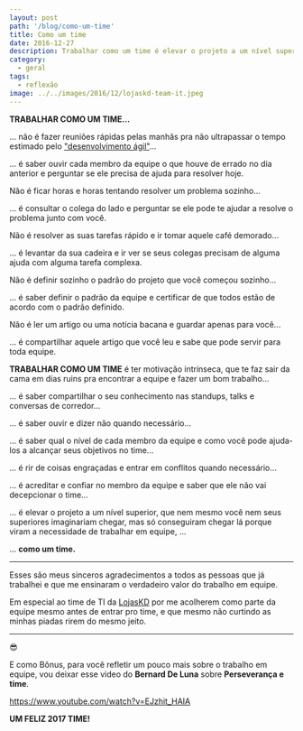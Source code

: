 ```yaml
---
layout: post
path: '/blog/como-um-time'
title: Como um time
date: 2016-12-27
description: Trabalhar como um time é elevar o projeto a um nível superior, que nem mesmo você nem seus superiores imaginariam chegar, mas só conseguiram chegar lá porque viram a necessidade de trabalhar em equipe.
category:
  - geral
tags:
  - reflexão
image: ../../images/2016/12/lojaskd-team-it.jpeg
---
```


**TRABALHAR COMO UM TIME...**

... não é fazer reuniões rápidas pelas manhãs pra não ultrapassar o tempo estimado pelo ["desenvolvimento ágil"](http://www.desenvolvimentoagil.com.br/scrum/daily_scrum)...

... é saber ouvir cada membro da equipe o que houve de errado no dia anterior e perguntar se ele precisa de ajuda para resolver hoje.

Não é ficar horas e horas tentando resolver um problema sozinho...

... é consultar o colega do lado e perguntar se ele pode te ajudar a resolve o problema junto com você.

Não é resolver as suas tarefas rápido e ir tomar aquele café demorado...

... é levantar da sua cadeira e ir ver se seus colegas precisam de alguma ajuda com alguma tarefa complexa.

Não é definir sozinho o padrão do projeto que você começou sozinho...

... é saber definir o padrão da equipe e certificar de que todos estão de acordo com o padrão definido.

Não é ler um artigo ou uma notícia bacana e guardar apenas para você...

... é compartilhar aquele artigo que você leu e sabe que pode servir para toda equipe.

**TRABALHAR COMO UM TIME** é ter motivação intrínseca, que te faz sair da cama em dias ruins pra encontrar a equipe e fazer um bom trabalho...

... é saber compartilhar o seu conhecimento nas standups, talks e conversas de corredor...

... é saber ouvir e dizer não quando necessário...

... é saber qual o nível de cada membro da equipe e como você pode ajuda-los a alcançar seus objetivos no time...

... é rir de coisas engraçadas e entrar em conflitos quando necessário...

... é acreditar e confiar no membro da equipe e saber que ele não vai decepcionar o time...

... é elevar o projeto a um nível superior, que nem mesmo você nem seus superiores imaginariam chegar, mas só conseguiram chegar lá porque viram a necessidade de trabalhar em equipe, ...

... **como um time.**

---

Esses são meus sinceros agradecimentos a todos as pessoas que já trabalhei e que me ensinaram o verdadeiro valor do trabalho em equipe.

Em especial ao time de TI da [LojasKD](https://www.lojaskd.com.br/) por me acolherem como parte da equipe mesmo antes de entrar pro time, e que mesmo não curtindo as minhas piadas rirem do mesmo jeito.

---

😎

E como Bônus, para você refletir um pouco mais sobre o trabalho em equipe, vou deixar esse video do **Bernard De Luna** sobre **Perseverança e time**.

https://www.youtube.com/watch?v=EJzhit_HAIA

**UM FELIZ 2017 TIME!**
